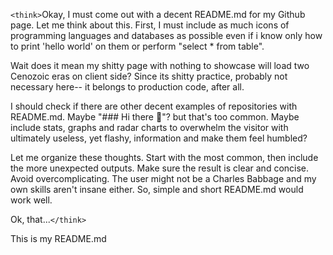 `<think>`Okay, I must come out with a decent README.md for my Github page. Let me think about this. First, I must include as much icons of programming languages and databases as possible even if i know only how to print 'hello world' on them or perform "select * from table". 

Wait does it mean my shitty page with nothing to showcase will load two Cenozoic eras on client side? Since its shitty practice, probably not necessary here-- it belongs to production code, after all.

I should check if there are other decent examples of repositories with README.md. Maybe "### Hi there 👋"? but that's too common. Maybe include stats, graphs and radar charts to overwhelm the visitor with ultimately useless, yet flashy, information and make them feel humbled?

Let me organize these thoughts. Start with the most common, then include the more unexpected outputs. Make sure the result is clear and concise. Avoid overcomplicating. The user might not be a Charles Babbage and my own skills aren't insane either. So, simple and short README.md would work well.

Ok, that...`</think>`

This is my README.md
